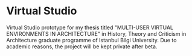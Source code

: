 # Virtual Studio
Virtual Studio prototype for my thesis titled "MULTI-USER VIRTUAL ENVIRONMENTS IN ARCHITECTURE" in History, Theory and Criticism in Architecture graduate programme of Istanbul Bilgi University. Due to academic reasons, the project will be kept private after beta.
